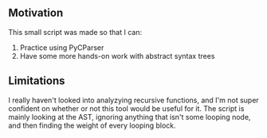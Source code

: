 ## Motivation
This small script was made so that I can:
1. Practice using PyCParser
2. Have some more hands-on work with abstract syntax trees


## Limitations
I really haven't looked into analyzying recursive functions, and I'm not super confident on whether or not this tool would be useful for it.
The script is mainly looking at the AST, ignoring anything that isn't some looping node, and then finding the weight of every looping block.

